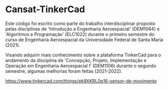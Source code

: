 # Cansat-TinkerCad
Este código foi escrito como parte do trabalho interdisciplinar proposto pelas disciplinas de 'Introdução a Engenharia Aeroespacial' (DEM1064) e 'Algoritmos e Programação' (ELC1022) durante o primeiro semestre do curso de Engenharia Aeroespacial da Universidade Federal de Santa Maria (2021).

Visando adquirir mais conhecimento sobre a plataforma TinkerCad para o andamento da disciplina de 'Concepção, Projeto, Implementação e Operação em Engenharia Aeroespacial I' (DEM1106) durante o segundo semestre, algumas melhorias foram feitas (2021-2022).

https://www.tinkercad.com/things/ek9XKRL0p16-sensor-de-movimento
